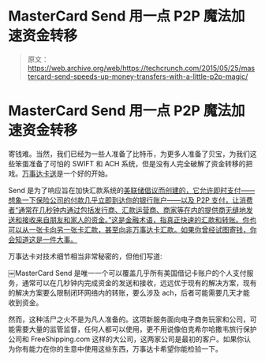 # MasterCard Send 用一点 P2P 魔法加速资金转移 

> 原文：<https://web.archive.org/web/https://techcrunch.com/2015/05/25/mastercard-send-speeds-up-money-transfers-with-a-little-p2p-magic/>

# MasterCard Send 用一点 P2P 魔法加速资金转移

寄钱难。当然，我们已经为一些人准备了比特币，为更多人准备了贝宝，为我们这些笨蛋准备了可怕的 SWIFT 和 ACH 系统，但是没有人完全破解了资金转移的把戏。[万事达卡送](www.mastercard.com/send)是一个好的开始。

Send 是为了响应旨在加快汇款系统的[美联储倡议而创建的，它允许即时支付——想象一下保险公司的付款几乎立即到达你的银行账户——以及 P2P 支付，让消费者“通常在几秒钟内通过包括发行商、汇款运营商、商家等在内的提供商无缝地发送和接收来自朋友和家人的资金。”这是金融术语，指真正快速的汇款和转账。你也可以从一张卡向另一张卡汇款，甚至向非万事达卡汇款。如果你曾经试图寄钱，你会知道这是一件大事。](https://web.archive.org/web/20221209104513/http://www.federalreserve.gov/newsevents/press/other/20150126a.htm)

万事达卡对技术细节相当非常秘密的，但他们写道:

￼MasterCard Send 是唯一一个可以覆盖几乎所有美国借记卡账户的个人支付服务，通常可以在几秒钟内完成资金的发送和接收，远远优于现有的解决方案，现有的解决方案要么限制闭环网络内的转账，要么涉及 ach，后者可能需要几天才能收到资金。

然而，这种活尸之火不是为凡人准备的。这项新服务面向电子商务玩家和公司，可能需要大量的监管监督，任何人都可以使用，更不用说像伯克希尔哈撒韦旅行保护公司和 FreeShipping.com 这样的大公司，这两家公司是最初的客户。如果你认为你有能力在你的生意中使用这些东西，万事达卡希望你能检验一下。